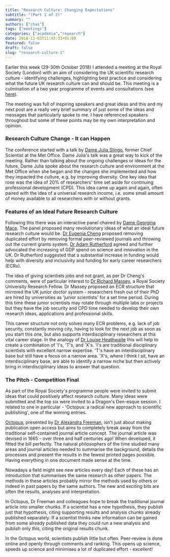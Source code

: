 ```yaml
---
title: "Research Culture: Changing Expectations"
subtitle: "(Part 1 of 2)"
summary: ""
authors: ["chas"]
tags: ["meetings"]
categories: ["academia","research"]
date: 2018-11-03T11:43:33+01:00
featured: false
draft: false
slug: "research-culture-1"
---
```

Earlier this week (29-30th October 2018) I attended a meeting at the Royal Society (London) with an aim of considering the UK scientific research culture - identifying challenges, highlighting best practice and considering what the future UK research culture can and should be. This meeting is a culmination of a two year programme of events and consultations (see <a href="https://royalsociety.org/topics-policy/projects/research-culture/" target="_blank">here</a>).

The meeting was full of inspiring speakers and great ideas and this and my next post are a really very brief summary of just some of the ideas and messages that particularly spoke to me. I have referenced speakers throughout but some of these points may be my own interpretation and opinion.

<!--more-->

### Research Culture Change - It can Happen


The conference started with a talk by <a href="https://en.wikipedia.org/wiki/Julia_Slingo" target="_blank">Dame Julia Slingo</a>, former Chief Scientist at the Met Office. Dame Julia's talk was a great way to kick of the meeting. Rather than talking about the ongoing challenges or ideas for the future, Dame Julia spoke about the research culture and environment at the Met Office when she began and the changes she implemented and how they impacted the culture, e.g. by improving diversity. One key idea that rose was the idea of 20% of researchers' time set aside for continuing professional development (CPD). This idea came up again and again, often paired with the idea of a universal research income, i.e. some small amount of money available to all researchers with or without grants.

### Features of an Ideal Future Research Culture

Following this there was an interactive panel chaired by <a href="https://en.wikipedia.org/wiki/Georgina_Mace" target="_blank">Dame Georgina Mace</a>. The panel proposed many revolutionary ideas of what an ideal future research culture would be. <a href="https://en.wikipedia.org/wiki/Eugenia_Cheng" target="_blank">Dr Eugenia Cheng</a> proposed removing duplicated effort by removing formal peer-reviewed journals and throwing out the current grants system. <a href="https://en.wikipedia.org/wiki/Adam_Rutherford" target="_blank">Dr Adam Rutherford</a> agreed and further advocated the increasing of GDP spend on science and innovation in the UK. Dr Rutherford suggested that a substantial increase in funding would help with diversity and inclusivity and funding for early career researchers (ECRs).

The idea of giving scientists jobs and not grant, as per Dr Cheng's comments, were of particular interest to <a href="https://en.wikipedia.org/wiki/Richard_Massey" target="_blank">Dr Richard Massey</a>, a Royal Society University Research Fellow. Dr Massey proposed an ECR structure that mirrored the UK junior doctor system - researchers fresh out of their PhD are hired by universities as 'junior scientists' for a set time period. During this time these junior scientists may rotate through multiple labs or projects but they have the job security and CPD time needed to develop their own research ideas, applications and professional skills.

This career structure not only solves many ECR problems, e.g. lack of job security, constantly moving city, having to look for the next job as soon as you start this one, but also supports interdisciplinary researchers at this vital career stage. In the analogy of <a href="http://www.lancaster.ac.uk/lec/about-us/people/louise-heathwaite" target="_blank">Dr Louise Heathwaite</a> this will help to create a combination of 'I's, 'T's, and 'X's. 'I's are traditional disciplinary scientists with excellent narrow expertise. 'T's have an interdisciplinary base but still have a focus on a narrow area. 'X's, where I think I sit, have an interdisciplinary base, are able to identify a narrow niche but then actively bring in interdisciplinary ideas to answer that question.

### The Pitch - Competition Final

As part of the Royal Society's programme people were invited to submit ideas that could positively affect research culture. Many ideas were submitted and the top six were invited to a Dragon's Den-esque session. I related to one in particular - 'Octopus: a radical new approach to scientific publishing', one of the winning entries.


<a href="http://sciencepublishing.online/" target="_blank">Octopus</a>, presented by [Dr Alexandra Freeman](https://twitter.com/alex_freeman), isn't just about making publication open access but aims to completely break away from the traditional self-contained journal article concept. The journal article was devised in 1665 - over three and half centuries ago! When developed, it fitted the bill perfectly. The natural philosophers of the time studied many areas and journal articles needed to summarise the background, details the processes and present the results in the fewest printed pages possible. Having everything in one document made sense at the time.

Nowadays a field might see new articles every day! Each of these has an introduction that summarises the same research as other papers. The methods in these articles probably mirror the methods used by others or indeed in past papers by the same authors. The new and exciting bits are often the results, analyses and interpretation.


In Octopus, Dr Freeman and colleagues hope to break the traditional journal article into smaller chunks. If a scientist has a new hypothesis, they publish just that hypothesis, citing supporting results and analysis chunks already published separately. If a scientist thinks new information can be gained from some already published data they could run a new analysis and publish only this, citing the original results chunk.

In the Octopus world, scientists publish little but often. Peer-review is done online and openly through comments and ranking. This opens up science, speeds up science and minimises a lot of duplicated effort - excellent!
